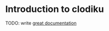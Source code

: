 # Introduction to clodiku

TODO: write [great documentation](http://jacobian.org/writing/what-to-write/)
